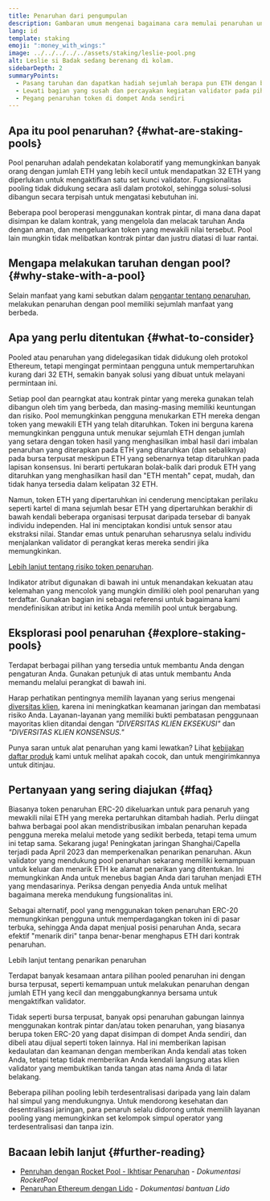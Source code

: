 ```yaml
---
title: Penaruhan dari pengumpulan
description: Gambaran umum mengenai bagaimana cara memulai penaruhan untuk ETH dikumpulkan
lang: id
template: staking
emoji: ":money_with_wings:"
image: ../../../../../assets/staking/leslie-pool.png
alt: Leslie si Badak sedang berenang di kolam.
sidebarDepth: 2
summaryPoints:
  - Pasang taruhan dan dapatkan hadiah sejumlah berapa pun ETH dengan bergabung dalam tim dengan yang lain
  - Lewati bagian yang susah dan percayakan kegiatan validator pada pihak ketiga
  - Pegang penaruhan token di dompet Anda sendiri
---
```


## Apa itu pool penaruhan? {#what-are-staking-pools}

Pool penaruhan adalah pendekatan kolaboratif yang memungkinkan banyak orang dengan jumlah ETH yang lebih kecil untuk mendapatkan 32 ETH yang diperlukan untuk mengaktifkan satu set kunci validator. Fungsionalitas pooling tidak didukung secara asli dalam protokol, sehingga solusi-solusi dibangun secara terpisah untuk mengatasi kebutuhan ini.

Beberapa pool beroperasi menggunakan kontrak pintar, di mana dana dapat disimpan ke dalam kontrak, yang mengelola dan melacak taruhan Anda dengan aman, dan mengeluarkan token yang mewakili nilai tersebut. Pool lain mungkin tidak melibatkan kontrak pintar dan justru diatasi di luar rantai.

## Mengapa melakukan taruhan dengan pool? {#why-stake-with-a-pool}

Selain manfaat yang kami sebutkan dalam [pengantar tentang penaruhan](/staking/), melakukan penaruhan dengan pool memiliki sejumlah manfaat yang berbeda.

<CardGrid>
  <Card title="Hambatan masuk yang rendah" emoji="🐟" description="Not a whale? No problem. Most staking pools let you stake virtually any amount of ETH by joining forces with other stakers, unlike staking solo which requires 32 ETH." />
  <Card title="Taruhan hari ini" emoji=":stopwatch:" description="Staking with a pool is as easy as a token swap. No need to worry about hardware setup and node maintenance. Pools allow you to deposit your ETH which enables node operators to run validators. Rewards are then distributed to contributors minus a fee for node operations." />
  <Card title="penaruhan token" emoji=":droplet:" description="Many staking pools provide a token that represents a claim on your staked ETH and the rewards it generates. This allows you to make use of your staked ETH, e.g. as collateral in DeFi applications." />
</CardGrid>

<StakingComparison page="pools" />

## Apa yang perlu ditentukan {#what-to-consider}

Pooled atau penaruhan yang didelegasikan tidak didukung oleh protokol Ethereum, tetapi mengingat permintaan pengguna untuk mempertaruhkan kurang dari 32 ETH, semakin banyak solusi yang dibuat untuk melayani permintaan ini.

Setiap pool dan pearngkat atau kontrak pintar yang mereka gunakan telah dibangun oleh tim yang berbeda, dan masing-masing memiliki keuntungan dan risiko. Pool memungkinkan pengguna menukarkan ETH mereka dengan token yang mewakili ETH yang telah ditaruhkan. Token ini berguna karena memungkinkan pengguna untuk menukar sejumlah ETH dengan jumlah yang setara dengan token hasil yang menghasilkan imbal hasil dari imbalan penaruhan yang diterapkan pada ETH yang ditaruhkan (dan sebaliknya) pada bursa terpusat meskipun ETH yang sebenarnya tetap ditaruhkan pada lapisan konsensus. Ini berarti pertukaran bolak-balik dari produk ETH yang ditaruhkan yang menghasilkan hasil dan "ETH mentah" cepat, mudah, dan tidak hanya tersedia dalam kelipatan 32 ETH.

Namun, token ETH yang dipertaruhkan ini cenderung menciptakan perilaku seperti kartel di mana sejumlah besar ETH yang dipertaruhkan berakhir di bawah kendali beberapa organisasi terpusat daripada tersebar di banyak individu independen. Hal ini menciptakan kondisi untuk sensor atau ekstraksi nilai. Standar emas untuk penaruhan seharusnya selalu individu menjalankan validator di perangkat keras mereka sendiri jika memungkinkan.

[Lebih lanjut tentang risiko token penaruhan](https://notes.ethereum.org/@djrtwo/risks-of-lsd).

Indikator atribut digunakan di bawah ini untuk menandakan kekuatan atau kelemahan yang mencolok yang mungkin dimiliki oleh pool penaruhan yang terdaftar. Gunakan bagian ini sebagai referensi untuk bagaimana kami mendefinisikan atribut ini ketika Anda memilih pool untuk bergabung.

<StakingConsiderations page="pools" />

## Eksplorasi pool penaruhan {#explore-staking-pools}

Terdapat berbagai pilihan yang tersedia untuk membantu Anda dengan pengaturan Anda. Gunakan petunjuk di atas untuk membantu Anda memandu melalui perangkat di bawah ini.

<ProductDisclaimer />

<StakingProductsCardGrid category="pools" />

Harap perhatikan pentingnya memilih layanan yang serius mengenai [diversitas klien](/developers/docs/nodes-and-clients/client-diversity/), karena ini meningkatkan keamanan jaringan dan membatasi risiko Anda. Layanan-layanan yang memiliki bukti pembatasan penggunaan mayoritas klien ditandai dengan <em style="text-transform: uppercase;">"diversitas klien eksekusi"</em> dan <em style="text-transform: uppercase;">"diversitas klien konsensus."</em>

Punya saran untuk alat penaruhan yang kami lewatkan? Lihat [kebijakan daftar produk](/contributing/adding-staking-products/) kami untuk melihat apakah cocok, dan untuk mengirimkannya untuk ditinjau.

## Pertanyaan yang sering diajukan {#faq}

<ExpandableCard title="Bagaimana cara saya mendapatkan imbalan?">
Biasanya token penaruhan ERC-20 dikeluarkan untuk para penaruh yang mewakili nilai ETH yang mereka pertaruhkan ditambah hadiah. Perlu diingat bahwa berbagai pool akan mendistribusikan imbalan penaruhan kepada pengguna mereka melalui metode yang sedikit berbeda, tetapi tema umum ini tetap sama.
</ExpandableCard>

<ExpandableCard title="Kapan saya bisa menarik kembali taruhan saya?">
Sekarang juga! Peningkatan jaringan Shanghai/Capella terjadi pada April 2023 dan memperkenalkan penarikan penaruhan. Akun validator yang mendukung pool penaruhan sekarang memiliki kemampuan untuk keluar dan menarik ETH ke alamat penarikan yang ditentukan. Ini memungkinkan Anda untuk menebus bagian Anda dari taruhan menjadi ETH yang mendasarinya. Periksa dengan penyedia Anda untuk melihat bagaimana mereka mendukung fungsionalitas ini.

Sebagai alternatif, pool yang menggunakan token penaruhan ERC-20 memungkinkan pengguna untuk memperdagangkan token ini di pasar terbuka, sehingga Anda dapat menjual posisi penaruhan Anda, secara efektif "menarik diri" tanpa benar-benar menghapus ETH dari kontrak penaruhan.

<ButtonLink to="/staking/withdrawals/">Lebih lanjut tentang penarikan penaruhan</ButtonLink>
</ExpandableCard>

<ExpandableCard title="Apakah ini berbeda dari melakukan penaruhan dengan bursa saya?">
Terdapat banyak kesamaan antara pilihan pooled penaruhan ini dengan bursa terpusat, seperti kemampuan untuk melakukan penaruhan dengan jumlah ETH yang kecil dan menggabungkannya bersama untuk mengaktifkan validator.

Tidak seperti bursa terpusat, banyak opsi penaruhan gabungan lainnya menggunakan kontrak pintar dan/atau token penaruhan, yang biasanya berupa token ERC-20 yang dapat disimpan di dompet Anda sendiri, dan dibeli atau dijual seperti token lainnya. Hal ini memberikan lapisan kedaulatan dan keamanan dengan memberikan Anda kendali atas token Anda, tetapi tetap tidak memberikan Anda kendali langsung atas klien validator yang membuktikan tanda tangan atas nama Anda di latar belakang.

Beberapa pilihan pooling lebih terdesentralisasi daripada yang lain dalam hal simpul yang mendukungnya. Untuk mendorong kesehatan dan desentralisasi jaringan, para penaruh selalu didorong untuk memilih layanan pooling yang memungkinkan set kelompok simpul operator yang terdesentralisasi dan tanpa izin.
</ExpandableCard>

## Bacaan lebih lanjut {#further-reading}

- [Penruhan dengan Rocket Pool - Ikhtisar Penaruhan](https://docs.rocketpool.net/guides/staking/overview.html) - _Dokumentasi RocketPool_
- [Penaruhan Ethereum dengan Lido](https://help.lido.fi/en/collections/2947324-staking-ethereum-with-lido) - _Dokumentasi bantuan Lido_

